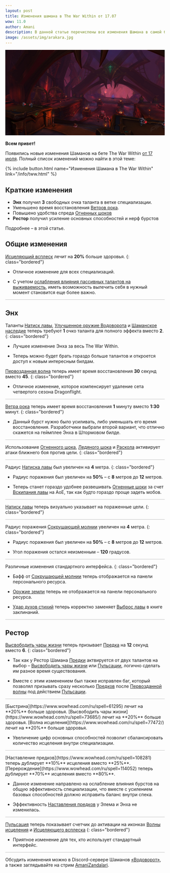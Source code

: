 ```yaml
---    
layout: post
title: Изменения шамана в The War Within от 17.07
wow: 11.0
author: Amani
description: В данной статье перечислены все изменения Шамана в самой большой переработке класса за последние несколько лет, с комментариями и разбором механик.
image: /assets/img/arakara.jpg
---
```


<p align="center">
    <img src="/assets/img/arakara.jpg"> 
</p>

**Всем привет!**

Появились новые изменения Шаманов на бете The War Within [от 17 июля](https://us.forums.blizzard.com/en/wow/t/the-war-within-beta-development-notes/1870426/14). Полный список изменений можно найти в этой теме:

<p></p>

{% include button.html name="Изменения Шамана в The War Within" link="/info/tww.html" %}  

<p></p>


## Краткие изменения

* **Энх** получил **3** свободных очка таланта в ветке специализации.
* Уменьшено время восстановления [Ветров рока](https://www.wowhead.com/ru/spell=384352).
* Повышено удобства спреда [Огненных шоков](https://ru.wowhead.com/spell=188389)
* **Рестор** получил усиление основных способностей и нерф бурстов

Подробнее – в этой статье.

 <!--more-->

## Общие изменения

<p></p>

[Исцеляющий всплеск](https://www.wowhead.com/ru/spell=8004/) лечит на **20%** больше здоровья.
{: class="bordered"}

* Отличное изменение для всех специализаций.

* С учетом [ослабления влияния пассивных талантов на выживаемость](ttps://us.forums.blizzard.com/en/wow/t/the-war-within-beta-development-notes/1870426/10), иметь возможность вылечить себя в нужный момент становится еще более важно.


<hr style="height:1px;background-color:#bbb">
<p></p>


## Энх

Таланты [Натиск лавы](https://www.wowhead.com/beta/spell=334033/), [Улучшенное оружие Водоворота](https://www.wowhead.com/beta/spell=383303) и [Шаманское наследие](https://www.wowhead.com/beta/spell=384447) теперь требуют **1** очко таланта для полного эффекта вместо **2**.
{: class="bordered"}

* Лучшее изменение Энха за весь The War Within.

* Теперь можно будет брать гораздо больше талантов и откроется доступ к новым интересным билдам.

[Первозданная волна](https://www.wowhead.com/ru/spell=375982) теперь имеет время восстановления **30** секунд вместо **45**. 
{: class="bordered"}

* Отличное изменение, которое компенсирует удаление сета четвертого сезона Dragonflight.

<hr style="height:1px;background-color:#bbb">
<p></p>


[Ветра рока](https://www.wowhead.com/ru/spell=384352) теперь имеет время восстановления **1** минуту вместо **1:30** минут. 
{: class="bordered"}

* Данный бурст нужно было усиливать, либо уменьшать его время восстановления. Разработчики выбрали второй вариант, что отлично скажется на геймплее Энха в <span class="lightning">Штормовом</span> билде.

<hr style="height:1px;background-color:#bbb">
<p></p>

Использование [Огненного шока](https://ru.wowhead.com/spell=188389), [Ледяного шока](https://ru.wowhead.com/spell=196840) и [Раскола](https://www.wowhead.com/ru/spell=197214) активирует атаки ближнего боя против цели.
{: class="bordered"}

<hr style="height:1px;background-color:#bbb">
<p></p>

Радиус [Натиска лавы](https://www.wowhead.com/beta/spell=334033/) был увеличен на **4** метра.
{: class="bordered"}

* Радиус поражения был увеличен на **50%** – с **8** метров до **12** метров.

* Теперь станет гораздо удобнее развешивать [Огненные шоки](https://ru.wowhead.com/spell=188389) за счет [Вскипания лавы](https://www.wowhead.com/beta/spell=60103/) на АоЕ, так как будто гораздо проще задеть мобов.

<hr style="height:1px;background-color:#bbb">
<p></p>


[Натиск лавы](https://www.wowhead.com/beta/spell=334033/) теперь визуально указывает на пораженные цели.
{: class="bordered"}

<hr style="height:1px;background-color:#bbb">
<p></p>


Радиус поражения [Сокрушающей молнии](https://www.wowhead.com/ru/spell=187874) увеличен на **4** метра.
{: class="bordered"}

* Радиус поражения был увеличен на **50%** – с **8** метров до **12** метров.

* Угол поражения остался неизменным – **120** градусов.

<hr style="height:1px;background-color:#bbb">
<p></p>


Различные изменения стандартного интерфейса.
{: class="bordered"}


* Бафф от [Сокрушающей молнии](https://www.wowhead.com/ru/spell=187874) теперь отображается на панели персонального ресурса.

* [Оружие земли](https://www.wowhead.com/beta/spell=392375) теперь не отображается на панели персонального ресурса.

* [Удар духов стихий](https://www.wowhead.com/ru/spell=117014) теперь корректно заменяет [Выброс лавы](https://ru.wowhead.com/spell=51505) в книге заклинаний.


<hr style="height:1px;background-color:#bbb">
<p></p>


## Рестор


[Высвободить чары жизни](https://www.wowhead.com/ru/spell=73685/) теперь призывает [Предка](https://www.wowhead.com/beta/spell=443450/) на **12** секунд вместо **6**.
{: class="bordered"}

* Так как у Рестор Шамана [Предки](https://www.wowhead.com/beta/spell=443450/) актвируется от двух талантов на выбор – [Высвободить чары жизни](https://www.wowhead.com/ru/spell=73685/) или [Пульсации](https://www.wowhead.com/ru/spell=200071), логично сделать им разное время существования.

* Вместе с этим изменением был также исправлен баг, который позволял призывать сразу несколько [Предков](https://www.wowhead.com/beta/spell=443450) после [Первозданной волны](https://www.wowhead.com/ru/spell=375982) под действием [Пульсации](https://www.wowhead.com/ru/spell=200071).


<hr style="height:1px;background-color:#bbb">
<p></p>

<div class="bordered" markdown="1">
[Быстрина](https://www.wowhead.com/ru/spell=61295) лечит на **20%** больше здоровья.
[Высвободить чары жизни](https://www.wowhead.com/ru/spell=73685/) лечит на **20%** больше здоровья.
[Волна исцеления](https://www.wowhead.com/ru/spell=77472/) лечит на **20%** больше здоровья.
</div>

* Увеличение цифр основных способностей позволит сбалансировать количество исцеления внутри специализации.

<hr style="height:1px;background-color:#bbb">
<p></p>


<div class="bordered" markdown="1">
[Наставление предков](https://www.wowhead.com/ru/spell=108281) теперь дублирует **10%** исцеления вместо **25%**.
[Перерождение](https://www.wowhead.com/ru/spell=114052) теперь дублирует **70%** исцеления вместо **80%**.
</div>

* Данное изменение направлено на ослабление влияния бурстов на общую эффективность специализации, что вместе с усилением базовых способностей должно исправить баланс внутри спека.

* Эффективность [Наставления предков](https://www.wowhead.com/ru/spell=108281) у Элема и Энха не изменилась.

<hr style="height:1px;background-color:#bbb">
<p></p>


[Пульсация](https://www.wowhead.com/ru/spell=200071) теперь показывает счетчик до активации на иконках [Волны исцеления](https://www.wowhead.com/ru/spell=77472/) и [Исцеляющего всплеска](https://www.wowhead.com/ru/spell=8004/)
{: class="bordered"}

* Приятное изменение для тех, кто использует стандартный интерфейс.

<hr style="height:1px;background-color:#bbb">
<p></p>

Обсудить изменения можно в Discord-сервере Шаманов [«Водоворот»](https://discord.gg/vodovorot), а также заглядывайте на стрим [AmaniZandalari](https://www.twitch.tv/amanizandalari).


